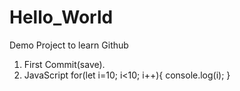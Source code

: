 # Hello_World
Demo Project to learn Github
1. First Commit(save).
2. JavaScript
for(let i=10; i<10; i++){
console.log(i);
}

